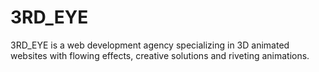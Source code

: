 # 3RD_EYE
3RD_EYE is a web development agency specializing in 3D animated websites with flowing effects, creative solutions and riveting animations.
